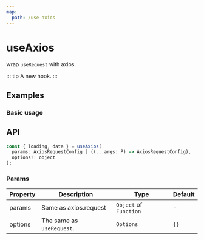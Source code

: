 ```yaml
---
map:
  path: /use-axios
---
```


# useAxios

wrap `useRequest` with axios.

::: tip
A new hook.
:::

## Examples

### Basic usage

<demo src="./demo/demo.vue"
  language="vue"
  title="Defaut usage"
  desc="Fetch data.">
</demo>

## API

```javascript
const { loading, data } = useAxios(
  params: AxiosRequestConfig | ((...args: P) => AxiosRequestConfig),
  options?: object
);
```

### Params

| Property | Description               | Type                   | Default |
| -------- | ------------------------- | ---------------------- | ------- |
| params   | Same as axios.request     | `Object` of `Function` | -       |
| options  | The same as `useRequest`. | `Options`              | `{}`    |

